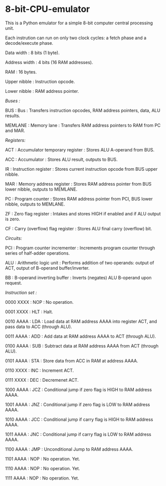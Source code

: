 # 8-bit-CPU-emulator

This is a Python emulator for a simple 8-bit computer central processing unit.

Each instrution can run on only two clock cycles: a fetch phase and a decode/execute phase.



Data width      : 8 bits (1 byte).

Address width   : 4 bits (16 RAM addresses).

RAM             : 16 bytes.

Upper nibble    : Instruction opcode.

Lower nibble    : RAM address pointer.



*Buses    :*

BUS      : Bus         : Transfers instruction opcodes, RAM address pointers, data, ALU results.

MEMLANE  : Memory lane : Transfers RAM address pointers to RAM from PC and MAR.



*Registers:*

ACT : Accumulator temporary register : Stores ALU A-operand from BUS.

ACC : Accumulator                    : Stores ALU result, outputs to BUS.

IR  : Instruction register           : Stores current instruction opcode from BUS upper nibble.

MAR : Memory address register        : Stores RAM address pointer from BUS lower nibble, outputs to MEMLANE.

PC  : Program counter                : Stores RAM address pointer from PCI, BUS lower nibble, outputs to MEMLANE.

ZF  : Zero flag register             : Intakes and stores HIGH if enabled and if ALU output is zero.

CF  : Carry (overflow) flag register : Stores ALU final carry (overflow) bit.



*Circuits:*

PCI : Program counter incrementer    : Increments program counter through series of half-adder operations.

ALU : Arithmetic logic unit          : Performs addition of two operands: output of ACT, output of B-operand buffer/inverter.

BB  : B-operand inverting buffer     : Inverts (negates) ALU B-operand upon request.



*Instruction set :*

0000 XXXX : NOP : No operation.
                  
0001 XXXX : HLT : Halt.
                  
0010 AAAA : LDA : Load data at RAM address AAAA into register ACT, and pass data to ACC (through ALU).
                  
0011 AAAA : ADD : Add data at RAM address AAAA to ACT (through ALU).
                  
0100 AAAA : SUB : Subtract data at RAM address AAAA from ACT (through ALU).
                  
0101 AAAA : STA : Store data from ACC in RAM at address AAAA.
                  
0110 XXXX : INC : Increment ACT.
                  
0111 XXXX : DEC : Decremenet ACT.
                  
1000 AAAA : JCZ : Conditional jump if zero flag is HIGH to RAM address AAAA.
                  
1001 AAAA : JNZ : Conditional jump if zero flag is LOW to RAM address AAAA.
                  
1010 AAAA : JCC : Conditional jump if carry flag is HIGH to RAM address AAAA.
                  
1011 AAAA : JNC : Conditional jump if carry flag is LOW to RAM address AAAA.
                  
1100 AAAA : JMP : Unconditional Jump to RAM address AAAA.
                  
1101 AAAA : NOP : No operation. Yet.
                  
1110 AAAA : NOP : No operation. Yet.
                  
1111 AAAA : NOP : No operation. Yet.

